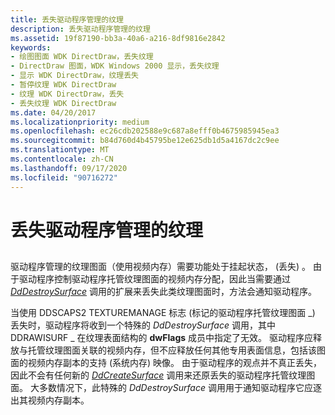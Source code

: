 ```yaml
---
title: 丢失驱动程序管理的纹理
description: 丢失驱动程序管理的纹理
ms.assetid: 19f87190-bb3a-40a6-a216-8df9816e2842
keywords:
- 绘图图面 WDK DirectDraw，丢失纹理
- DirectDraw 图面，WDK Windows 2000 显示，丢失纹理
- 显示 WDK DirectDraw，纹理丢失
- 暂停纹理 WDK DirectDraw
- 纹理 WDK DirectDraw，丢失
- 丢失纹理 WDK DirectDraw
ms.date: 04/20/2017
ms.localizationpriority: medium
ms.openlocfilehash: ec26cdb202588e9c687a8efff0b4675985945ea3
ms.sourcegitcommit: b84d760d4b45795be12e625db1d5a4167dc2c9ee
ms.translationtype: MT
ms.contentlocale: zh-CN
ms.lasthandoff: 09/17/2020
ms.locfileid: "90716272"
---
```

# <a name="losing-driver-managed-textures"></a>丢失驱动程序管理的纹理


## <span id="ddk_losing_driver_managed_textures_gg"></span><span id="DDK_LOSING_DRIVER_MANAGED_TEXTURES_GG"></span>


驱动程序管理的纹理图面（使用视频内存）需要功能处于挂起状态， (丢失) 。 由于驱动程序控制驱动程序托管纹理图面的视频内存分配，因此当需要通过 [*DdDestroySurface*](/windows/win32/api/ddrawint/nc-ddrawint-pdd_surfcb_destroysurface) 调用的扩展来丢失此类纹理图面时，方法会通知驱动程序。

当使用 DDSCAPS2 TEXTUREMANAGE 标志 (标记的驱动程序托管纹理图面 \_) 丢失时，驱动程序将收到一个特殊的 *DdDestroySurface* 调用，其中 DDRAWISURF \_ 在纹理表面结构的 **dwFlags** 成员中指定了无效。 驱动程序应释放与托管纹理图面关联的视频内存，但不应释放任何其他专用表面信息，包括该图面的视频内存副本的支持 (系统内存) 映像。 由于驱动程序的观点并不真正丢失，因此不会有任何新的 [*DdCreateSurface*](/previous-versions/windows/hardware/drivers/ff549263(v=vs.85)) 调用来还原丢失的驱动程序托管纹理图面。 大多数情况下，此特殊的 *DdDestroySurface* 调用用于通知驱动程序它应逐出其视频内存副本。

 

